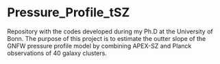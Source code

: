 # Pressure_Profile_tSZ
Repository with the codes developed during my Ph.D at the University of Bonn. The purpose of this project is to estimate the outter slope of the GNFW pressure profile model by combining APEX-SZ and Planck observations of 40 galaxy clusters.
